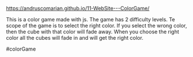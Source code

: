 https://andruscomarian.github.io/11-WebSite---ColorGame/


This is a color game made with js. 
The game has 2 difficulty levels. 
Te scope of the game is to select the right color.
If you select the wrong color, then the cube with that color will fade away.
When you choose the right color all the cubes will fade in and will get the right color.

#colorGame
